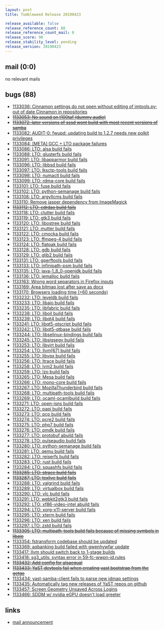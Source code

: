 ```yaml
---
layout: post
title: Tumbleweed Release 20190423

release_available: false
release_reference_count: 88
release_reference_count_mail: 0
release_score: 90
release_stability_level: pending
release_version: 20190423
---
```


## mail (0:0)

no relevant mails

## bugs (88)

<!--more-->

- [1133036: Cinnamon settings do not open without editing of imtools.py; out of date Cinnamon in repositories](https://bugzilla.opensuse.org/show_bug.cgi?id=1133036)
- ~~[1133053: No sound on t100taf (dummy audio)](https://bugzilla.opensuse.org/show_bug.cgi?id=1133053)~~
- ~~[1133072: later versions of sssd wont build with most recent versions of samba](https://bugzilla.opensuse.org/show_bug.cgi?id=1133072)~~
- [1133082: AUDIT-0: fwupd: updating build to 1.2.7 needs new polkit privileges](https://bugzilla.opensuse.org/show_bug.cgi?id=1133082)
- [1133084: \[META\] GCC + LTO package failures](https://bugzilla.opensuse.org/show_bug.cgi?id=1133084)
- [1133086: LTO: alsa build fails](https://bugzilla.opensuse.org/show_bug.cgi?id=1133086)
- [1133088: LTO: glusterfs build fails](https://bugzilla.opensuse.org/show_bug.cgi?id=1133088)
- [1133091: LTO: libapparmor build fails](https://bugzilla.opensuse.org/show_bug.cgi?id=1133091)
- [1133096: LTO: libbsd build fails](https://bugzilla.opensuse.org/show_bug.cgi?id=1133096)
- [1133097: LTO: lksctp-tools build fails](https://bugzilla.opensuse.org/show_bug.cgi?id=1133097)
- [1133098: LTO: numactl build fails](https://bugzilla.opensuse.org/show_bug.cgi?id=1133098)
- [1133099: LTO: rdma-core build fails](https://bugzilla.opensuse.org/show_bug.cgi?id=1133099)
- [1133101: LTO: fuse build fails](https://bugzilla.opensuse.org/show_bug.cgi?id=1133101)
- [1133102: LTO: python-semanage build fails](https://bugzilla.opensuse.org/show_bug.cgi?id=1133102)
- [1133108: LTO: argyllcms build fails](https://bugzilla.opensuse.org/show_bug.cgi?id=1133108)
- [1133110: Remove jasper dependency from ImageMagick](https://bugzilla.opensuse.org/show_bug.cgi?id=1133110)
- ~~[1133112: LTO: cdrdao build fails](https://bugzilla.opensuse.org/show_bug.cgi?id=1133112)~~
- [1133118: LTO: clutter build fails](https://bugzilla.opensuse.org/show_bug.cgi?id=1133118)
- [1133119: LTO: gtk3 build fails](https://bugzilla.opensuse.org/show_bug.cgi?id=1133119)
- [1133120: LTO: libostree build fails](https://bugzilla.opensuse.org/show_bug.cgi?id=1133120)
- [1133121: LTO: mutter build fails](https://bugzilla.opensuse.org/show_bug.cgi?id=1133121)
- [1133122: LTO: cmocka build fails](https://bugzilla.opensuse.org/show_bug.cgi?id=1133122)
- [1133123: LTO: ffmpeg-4 build fails](https://bugzilla.opensuse.org/show_bug.cgi?id=1133123)
- [1133124: LTO: flatpak build fails](https://bugzilla.opensuse.org/show_bug.cgi?id=1133124)
- [1133128: LTO: gdb build fails](https://bugzilla.opensuse.org/show_bug.cgi?id=1133128)
- [1133129: LTO: glib2 build fails](https://bugzilla.opensuse.org/show_bug.cgi?id=1133129)
- [1133131: LTO: gperftools build fails](https://bugzilla.opensuse.org/show_bug.cgi?id=1133131)
- [1133133: LTO: infinipath-psm build fails](https://bugzilla.opensuse.org/show_bug.cgi?id=1133133)
- [1133135: LTO: java-1_8_0-openjdk build fails](https://bugzilla.opensuse.org/show_bug.cgi?id=1133135)
- [1133136: LTO: jemalloc build fails](https://bugzilla.opensuse.org/show_bug.cgi?id=1133136)
- [1133163: Wrong word separators in Firefox inputs](https://bugzilla.opensuse.org/show_bug.cgi?id=1133163)
- [1133169: Area bitmap lost after save as docx](https://bugzilla.opensuse.org/show_bug.cgi?id=1133169)
- [1133170: Browsers loading time (>60 seconds)](https://bugzilla.opensuse.org/show_bug.cgi?id=1133170)
- [1133232: LTO: leveldb build fails](https://bugzilla.opensuse.org/show_bug.cgi?id=1133232)
- [1133233: LTO: libaio build fails](https://bugzilla.opensuse.org/show_bug.cgi?id=1133233)
- [1133235: LTO: libfabric build fails](https://bugzilla.opensuse.org/show_bug.cgi?id=1133235)
- [1133238: LTO: liboil build fails](https://bugzilla.opensuse.org/show_bug.cgi?id=1133238)
- [1133239: LTO: libqt4 build fails](https://bugzilla.opensuse.org/show_bug.cgi?id=1133239)
- [1133241: LTO: libqt5-qtscript build fails](https://bugzilla.opensuse.org/show_bug.cgi?id=1133241)
- [1133242: LTO: libqt5-qtbase build fails](https://bugzilla.opensuse.org/show_bug.cgi?id=1133242)
- [1133244: LTO: libselinux-bindings build fails](https://bugzilla.opensuse.org/show_bug.cgi?id=1133244)
- [1133245: LTO: libsigsegv build fails](https://bugzilla.opensuse.org/show_bug.cgi?id=1133245)
- [1133253: LTO: libvirt build fails](https://bugzilla.opensuse.org/show_bug.cgi?id=1133253)
- [1133254: LTO: llvm\[67\] build fails](https://bugzilla.opensuse.org/show_bug.cgi?id=1133254)
- [1133255: LTO: libvpx build fails](https://bugzilla.opensuse.org/show_bug.cgi?id=1133255)
- [1133256: LTO: ltrace build fails](https://bugzilla.opensuse.org/show_bug.cgi?id=1133256)
- [1133258: LTO: lvm2 build fails](https://bugzilla.opensuse.org/show_bug.cgi?id=1133258)
- [1133259: LTO: lzo build fails](https://bugzilla.opensuse.org/show_bug.cgi?id=1133259)
- [1133265: LTO: Mesa build fails](https://bugzilla.opensuse.org/show_bug.cgi?id=1133265)
- [1133266: LTO: mono-core build fails](https://bugzilla.opensuse.org/show_bug.cgi?id=1133266)
- [1133267: LTO: MozillaThunderbird build fails](https://bugzilla.opensuse.org/show_bug.cgi?id=1133267)
- [1133268: LTO: multipath-tools build fails](https://bugzilla.opensuse.org/show_bug.cgi?id=1133268)
- [1133269: LTO: ocaml-ocamlbuild build fails](https://bugzilla.opensuse.org/show_bug.cgi?id=1133269)
- [1133271: LTO: open-isns build fails](https://bugzilla.opensuse.org/show_bug.cgi?id=1133271)
- [1133272: LTO: papi build fails](https://bugzilla.opensuse.org/show_bug.cgi?id=1133272)
- [1133273: LTO: pcp build fails](https://bugzilla.opensuse.org/show_bug.cgi?id=1133273)
- [1133274: LTO: pcre2 build fails](https://bugzilla.opensuse.org/show_bug.cgi?id=1133274)
- [1133275: LTO: php7 build fails](https://bugzilla.opensuse.org/show_bug.cgi?id=1133275)
- [1133276: LTO: pmdk build fails](https://bugzilla.opensuse.org/show_bug.cgi?id=1133276)
- [1133277: LTO: protobuf abuild fails](https://bugzilla.opensuse.org/show_bug.cgi?id=1133277)
- [1133278: LTO: pulseaudio build fails](https://bugzilla.opensuse.org/show_bug.cgi?id=1133278)
- [1133280: LTO: python-semanage build fails](https://bugzilla.opensuse.org/show_bug.cgi?id=1133280)
- [1133281: LTO: qemu build fails](https://bugzilla.opensuse.org/show_bug.cgi?id=1133281)
- [1133282: LTO: reiserfs build fails](https://bugzilla.opensuse.org/show_bug.cgi?id=1133282)
- [1133283: LTO: rust build fails](https://bugzilla.opensuse.org/show_bug.cgi?id=1133283)
- [1133284: LTO: squashfs build fails](https://bugzilla.opensuse.org/show_bug.cgi?id=1133284)
- ~~[1133285: LTO: strace build fails](https://bugzilla.opensuse.org/show_bug.cgi?id=1133285)~~
- ~~[1133287: LTO: texlive build fails](https://bugzilla.opensuse.org/show_bug.cgi?id=1133287)~~
- [1133288: LTO: valgrind build fails](https://bugzilla.opensuse.org/show_bug.cgi?id=1133288)
- [1133289: LTO: virtualbox build fails](https://bugzilla.opensuse.org/show_bug.cgi?id=1133289)
- [1133290: LTO: vlc build fails](https://bugzilla.opensuse.org/show_bug.cgi?id=1133290)
- [1133291: LTO: webkit2gtk3 build fails](https://bugzilla.opensuse.org/show_bug.cgi?id=1133291)
- [1133292: LTO: xf86-video-intel abuild fails](https://bugzilla.opensuse.org/show_bug.cgi?id=1133292)
- [1133294: LTO:  xorg-x11-server build fails](https://bugzilla.opensuse.org/show_bug.cgi?id=1133294)
- [1133295: LTO: xterm build fails](https://bugzilla.opensuse.org/show_bug.cgi?id=1133295)
- [1133296: LTO: xen build fails](https://bugzilla.opensuse.org/show_bug.cgi?id=1133296)
- [1133297: LTO: zstd build fails](https://bugzilla.opensuse.org/show_bug.cgi?id=1133297)
- ~~[1133305: LTO: multipath-tools build fails because of missing symbols in libaio](https://bugzilla.opensuse.org/show_bug.cgi?id=1133305)~~
- [1133354: fstransform codebase should be updated](https://bugzilla.opensuse.org/show_bug.cgi?id=1133354)
- [1133369: aqbanking build failed with gwenhywfar update](https://bugzilla.opensuse.org/show_bug.cgi?id=1133369)
- [1133417: llvm should switch back to 1-stage builds](https://bugzilla.opensuse.org/show_bug.cgi?id=1133417)
- [1133418: sg3_utils: syntax error in 59-fc-wwpn-id.rules](https://bugzilla.opensuse.org/show_bug.cgi?id=1133418)
- ~~[1133432: Add config for alsaequal](https://bugzilla.opensuse.org/show_bug.cgi?id=1133432)~~
- ~~[1133433: YaST devtools fail when creating yast bootstrap from the getgo](https://bugzilla.opensuse.org/show_bug.cgi?id=1133433)~~
- [1133434: yast-samba-client fails to parse new idmap settings](https://bugzilla.opensuse.org/show_bug.cgi?id=1133434)
- [1133435: Automatically tag new releases of YaST repos on github](https://bugzilla.opensuse.org/show_bug.cgi?id=1133435)
- [1133457: Screen Geometry Unsaved Across Logins](https://bugzilla.opensuse.org/show_bug.cgi?id=1133457)
- [1133466: SDDM w/ nvidia eGPU doesn't load greeter](https://bugzilla.opensuse.org/show_bug.cgi?id=1133466)



## links

- [mail announcement](https://lists.opensuse.org/opensuse-factory/2019-04/msg00342.html)
